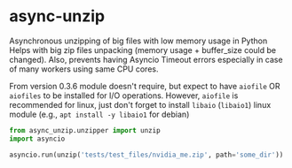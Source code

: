 # async-unzip
Asynchronous unzipping of big files with low memory usage in Python
Helps with big zip files unpacking (memory usage + buffer_size could be changed).
Also, prevents having Asyncio Timeout errors especially in case of many workers using same CPU cores.

From version 0.3.6 module doesn't require, but expect to have `aiofile` OR `aiofiles` to be installed for I/O operations.
However, `aiofile` is recommended for linux, just don't forget to install `libaio` (`libaio1`) linux module (e.g., `apt install -y libaio1` for debian)

```python
from async_unzip.unzipper import unzip
import asyncio

asyncio.run(unzip('tests/test_files/nvidia_me.zip', path='some_dir'))
```
